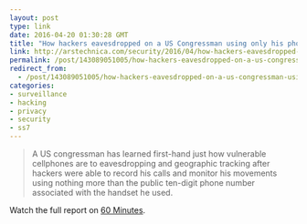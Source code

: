 ```yaml
---
layout: post
type: link
date: 2016-04-20 01:30:28 GMT
title: "How hackers eavesdropped on a US Congressman using only his phone number"
link: http://arstechnica.com/security/2016/04/how-hackers-eavesdropped-on-a-us-congressman-using-only-his-phone-number/
permalink: /post/143089051005/how-hackers-eavesdropped-on-a-us-congressman-using
redirect_from: 
  - /post/143089051005/how-hackers-eavesdropped-on-a-us-congressman-using
categories:
- surveillance
- hacking
- privacy
- security
- ss7
---
```


<p><blockquote>A US congressman has learned first-hand just how vulnerable cellphones are to eavesdropping and geographic tracking after hackers were able to record his calls and monitor his movements using nothing more than the public ten-digit phone number associated with the handset he used.</blockquote>
<p>Watch the full report on <a href="http://www.cbsnews.com/videos/hacking-your-phone/">60 Minutes</a>.</p></p>